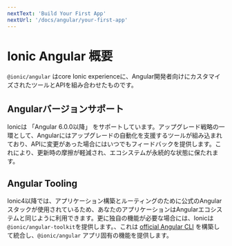 ```yaml
---
nextText: 'Build Your First App'
nextUrl: '/docs/angular/your-first-app'
---
```


# Ionic Angular 概要

`@ionic/angular` はcore Ionic experienceに、Angular開発者向けにカスタマイズされたツールとAPIを組み合わせたものです。

## Angularバージョンサポート

Ionicは 「Angular 6.0.0以降」 をサポートしています。アップグレード戦略の一環として、Angularにはアップグレードの自動化を支援するツールが組み込まれており、APIに変更があった場合にはいつでもフィードバックを提供します。これにより、更新時の摩擦が軽減され、エコシステムが永続的な状態に保たれます。

## Angular Tooling

Ionic4以降では、アプリケーション構築とルーティングのために公式のAngularスタックが使用されているため、あなたのアプリケーションはAngularエコシステムと同じように利用できます。更に独自の機能が必要な場合には、Ionicは`@ionic/angular-toolkit`を提供します。、これは [official Angular CLI](https://angular.io/cli) を構築して統合し、`@ionic/angular` アプリ固有の機能を提供します。
